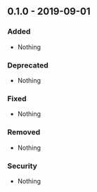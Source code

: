 ## 0.1.0 - 2019-09-01

### Added

-   Nothing

### Deprecated

-   Nothing

### Fixed

-   Nothing

### Removed

-   Nothing

### Security

-   Nothing

